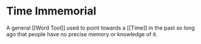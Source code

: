 # Time Immemorial

A general [[Word Tool]] used to point towards a [[Time]] in the past so long ago that people have no precise memory or knowledge of it. 